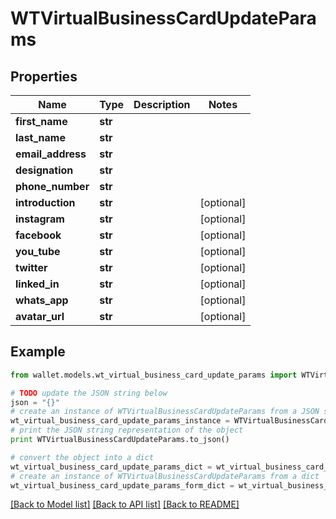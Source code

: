 # WTVirtualBusinessCardUpdateParams


## Properties

Name | Type | Description | Notes
------------ | ------------- | ------------- | -------------
**first_name** | **str** |  | 
**last_name** | **str** |  | 
**email_address** | **str** |  | 
**designation** | **str** |  | 
**phone_number** | **str** |  | 
**introduction** | **str** |  | [optional] 
**instagram** | **str** |  | [optional] 
**facebook** | **str** |  | [optional] 
**you_tube** | **str** |  | [optional] 
**twitter** | **str** |  | [optional] 
**linked_in** | **str** |  | [optional] 
**whats_app** | **str** |  | [optional] 
**avatar_url** | **str** |  | [optional] 

## Example

```python
from wallet.models.wt_virtual_business_card_update_params import WTVirtualBusinessCardUpdateParams

# TODO update the JSON string below
json = "{}"
# create an instance of WTVirtualBusinessCardUpdateParams from a JSON string
wt_virtual_business_card_update_params_instance = WTVirtualBusinessCardUpdateParams.from_json(json)
# print the JSON string representation of the object
print WTVirtualBusinessCardUpdateParams.to_json()

# convert the object into a dict
wt_virtual_business_card_update_params_dict = wt_virtual_business_card_update_params_instance.to_dict()
# create an instance of WTVirtualBusinessCardUpdateParams from a dict
wt_virtual_business_card_update_params_form_dict = wt_virtual_business_card_update_params.from_dict(wt_virtual_business_card_update_params_dict)
```
[[Back to Model list]](../README.md#documentation-for-models) [[Back to API list]](../README.md#documentation-for-api-endpoints) [[Back to README]](../README.md)


